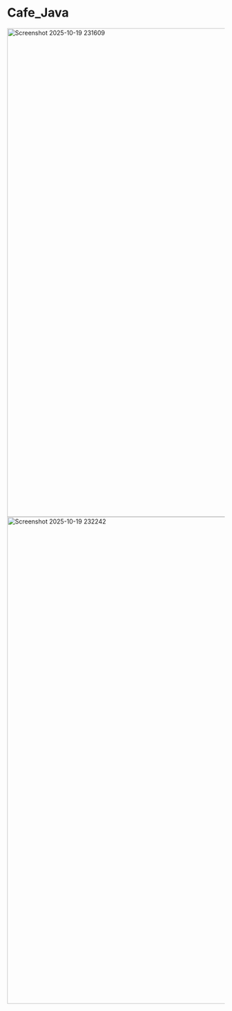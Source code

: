 # Cafe_Java

<img width="1919" height="1129" alt="Screenshot 2025-10-19 231609" src="https://github.com/user-attachments/assets/6fd938de-e568-4344-b45a-3828cd7e4dd3" />
<img width="1919" height="1125" alt="Screenshot 2025-10-19 232242" src="https://github.com/user-attachments/assets/f7921f2f-f37a-480f-b4fc-cbbb1200812f" />
